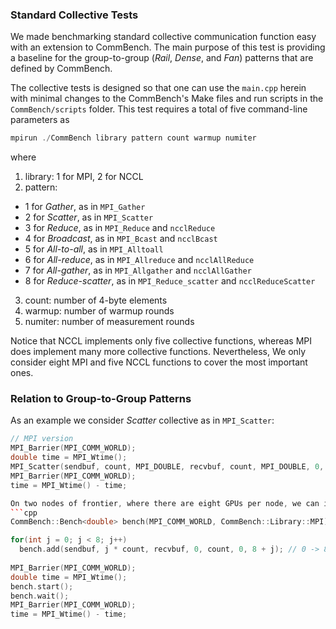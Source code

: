 ### Standard Collective Tests

We made benchmarking standard collective communication function easy with an extension to CommBench. The main purpose of this test is providing a baseline for the group-to-group (*Rail*, *Dense*, and *Fan*) patterns that are defined by CommBench.

The collective tests is designed so that one can use the ```main.cpp``` herein with minimal changes to the CommBench's Make files and run scripts in the ```CommBench/scripts``` folder. This test requires a total of five command-line parameters as
```cpp
mpirun ./CommBench library pattern count warmup numiter
```
where
1. library: 1 for MPI, 2 for NCCL
2. pattern:
  - 1 for *Gather*, as in `MPI_Gather`
  - 2 for *Scatter*, as in `MPI_Scatter`
  - 3 for *Reduce*, as in `MPI_Reduce` and `ncclReduce`
  - 4 for *Broadcast*, as in `MPI_Bcast` and `ncclBcast`
  - 5 for *All-to-all*, as in `MPI_Alltoall`
  - 6 for *All-reduce*, as in `MPI_Allreduce` and `ncclAllReduce`
  - 7 for *All-gather*, as in `MPI_Allgather` and `ncclAllGather`
  - 8 for *Reduce-scatter*, as in `MPI_Reduce_scatter` and `ncclReduceScatter`
3. count: number of 4-byte elements
4. warmup: number of warmup rounds
5. numiter: number of measurement rounds

Notice that NCCL implements only five collective functions, whereas MPI does implement many more collective functions. Nevertheless, We only consider eight MPI and five NCCL functions to cover the most important ones.

### Relation to Group-to-Group Patterns

As an example we consider *Scatter* collective as in `MPI_Scatter`:
```cpp
// MPI version
MPI_Barrier(MPI_COMM_WORLD);
double time = MPI_Wtime();
MPI_Scatter(sendbuf, count, MPI_DOUBLE, recvbuf, count, MPI_DOUBLE, 0, MPI_COMM_WORLD);
MPI_Barrier(MPI_COMM_WORLD);
time = MPI_Wtime() - time;

On two nodes of frontier, where there are eight GPUs per node, we can isolate the communication across nodes unidirectional Fan (16, 8, 1) pattern which discards the intra-node communications. We can implemented this pattern easily with MPI using CommBench.
```cpp
CommBench::Bench<double> bench(MPI_COMM_WORLD, CommBench::Library::MPI);

for(int j = 0; j < 8; j++)
  bench.add(sendbuf, j * count, recvbuf, 0, count, 0, 8 + j); // 0 -> 8 + j
  
MPI_Barrier(MPI_COMM_WORLD);
double time = MPI_Wtime();
bench.start();
bench.wait();
MPI_Barrier(MPI_COMM_WORLD);
time = MPI_Wtime() - time;
```
